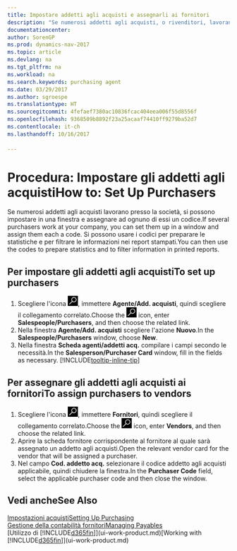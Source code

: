 ```yaml
---
title: Impostare addetti agli acquisti e assegnarli ai fornitori
description: "Se numerosi addetti agli acquisti, o rivenditori, lavorano presso la società, è possibile organizzarli per analisi statistiche."
documentationcenter: 
author: SorenGP
ms.prod: dynamics-nav-2017
ms.topic: article
ms.devlang: na
ms.tgt_pltfrm: na
ms.workload: na
ms.search.keywords: purchasing agent
ms.date: 03/29/2017
ms.author: sgroespe
ms.translationtype: HT
ms.sourcegitcommit: 4fefaef7380ac10836fcac404eea006f55d8556f
ms.openlocfilehash: 9368509b8892f23a25acaaf74410ff9279ba52d7
ms.contentlocale: it-ch
ms.lasthandoff: 10/16/2017

---
```

# <a name="how-to-set-up-purchasers"></a><span data-ttu-id="e067d-103">Procedura: Impostare gli addetti agli acquisti</span><span class="sxs-lookup"><span data-stu-id="e067d-103">How to: Set Up Purchasers</span></span>
<span data-ttu-id="e067d-104">Se numerosi addetti agli acquisti lavorano presso la società, si possono impostare in una finestra e assegnare ad ognuno di essi un codice.</span><span class="sxs-lookup"><span data-stu-id="e067d-104">If several purchasers work at your company, you can set them up in a window and assign them each a code.</span></span> <span data-ttu-id="e067d-105">Si possono usare i codici per preparare le statistiche e per filtrare le informazioni nei report stampati.</span><span class="sxs-lookup"><span data-stu-id="e067d-105">You can then use the codes to prepare statistics and to filter information in printed reports.</span></span>

## <a name="to-set-up-purchasers"></a><span data-ttu-id="e067d-106">Per impostare gli addetti agli acquisti</span><span class="sxs-lookup"><span data-stu-id="e067d-106">To set up purchasers</span></span>
1. <span data-ttu-id="e067d-107">Scegliere l'icona ![Cerca pagina o report](media/ui-search/search_small.png "icona Cerca pagina o report"), immettere **Agente/Add. acquisti**, quindi scegliere il collegamento correlato.</span><span class="sxs-lookup"><span data-stu-id="e067d-107">Choose the ![Search for Page or Report](media/ui-search/search_small.png "Search for Page or Report icon") icon, enter **Salespeople/Purchasers**, and then choose the related link.</span></span>
2. <span data-ttu-id="e067d-108">Nella finestra **Agente/Add. acquisti** scegliere l'azione **Nuovo**.</span><span class="sxs-lookup"><span data-stu-id="e067d-108">In the **Salespeople/Purchasers** window, choose **New**.</span></span>
3. <span data-ttu-id="e067d-109">Nella finestra **Scheda agenti/addetti acq.** compilare i campi secondo le necessità.</span><span class="sxs-lookup"><span data-stu-id="e067d-109">In the **Salesperson/Purchaser Card** window, fill in the fields as necessary.</span></span> [!INCLUDE[tooltip-inline-tip](includes/tooltip-inline-tip_md.md)]

## <a name="to-assign-purchasers-to-vendors"></a><span data-ttu-id="e067d-110">Per assegnare gli addetti agli acquisti ai fornitori</span><span class="sxs-lookup"><span data-stu-id="e067d-110">To assign purchasers to vendors</span></span>
1. <span data-ttu-id="e067d-111">Scegliere l'icona ![Cerca pagina o report](media/ui-search/search_small.png "icona Cerca pagina o report"), immettere **Fornitori**, quindi scegliere il collegamento correlato.</span><span class="sxs-lookup"><span data-stu-id="e067d-111">Choose the ![Search for Page or Report](media/ui-search/search_small.png "Search for Page or Report icon") icon, enter **Vendors**, and then choose the related link.</span></span>
2. <span data-ttu-id="e067d-112">Aprire la scheda fornitore corrispondente al fornitore al quale sarà assegnato un addetto agli acquisti.</span><span class="sxs-lookup"><span data-stu-id="e067d-112">Open the relevant vendor card for the vendor that will be assigned a purchaser.</span></span>
3. <span data-ttu-id="e067d-113">Nel campo **Cod. addetto acq.** selezionare il codice addetto agli acquisti applicabile, quindi chiudere la finestra.</span><span class="sxs-lookup"><span data-stu-id="e067d-113">In the **Purchaser Code** field, select the applicable purchaser code and then close the window.</span></span>

## <a name="see-also"></a><span data-ttu-id="e067d-114">Vedi anche</span><span class="sxs-lookup"><span data-stu-id="e067d-114">See Also</span></span>
[<span data-ttu-id="e067d-115">Impostazioni acquisti</span><span class="sxs-lookup"><span data-stu-id="e067d-115">Setting Up Purchasing</span></span>](purchasing-setup-purchasing.md)  
[<span data-ttu-id="e067d-116">Gestione della contabilità fornitori</span><span class="sxs-lookup"><span data-stu-id="e067d-116">Managing Payables</span></span>](payables-manage-payables.md)  
<span data-ttu-id="e067d-117">[Utilizzo di [!INCLUDE[d365fin](includes/d365fin_md.md)]](ui-work-product.md)</span><span class="sxs-lookup"><span data-stu-id="e067d-117">[Working with [!INCLUDE[d365fin](includes/d365fin_md.md)]](ui-work-product.md)</span></span>

